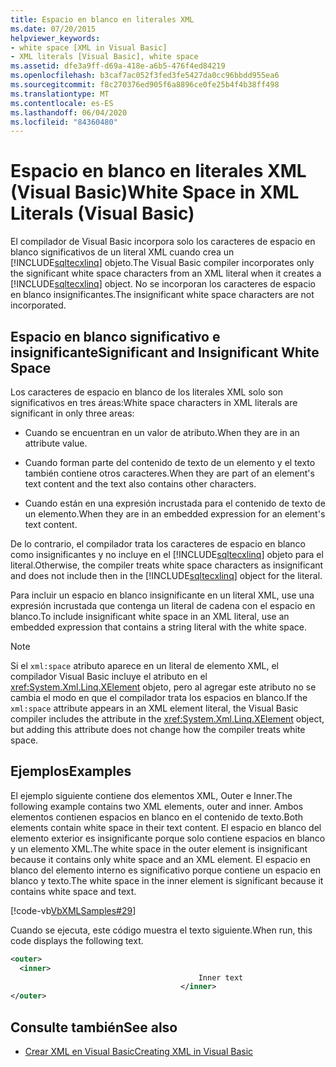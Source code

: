 ```yaml
---
title: Espacio en blanco en literales XML
ms.date: 07/20/2015
helpviewer_keywords:
- white space [XML in Visual Basic]
- XML literals [Visual Basic], white space
ms.assetid: dfe3a9ff-d69a-418e-a6b5-476f4ed84219
ms.openlocfilehash: b3caf7ac052f3fed3fe5427da0cc96bbdd955ea6
ms.sourcegitcommit: f8c270376ed905f6a8896ce0fe25b4f4b38ff498
ms.translationtype: MT
ms.contentlocale: es-ES
ms.lasthandoff: 06/04/2020
ms.locfileid: "84360480"
---
```

# <a name="white-space-in-xml-literals-visual-basic"></a><span data-ttu-id="bceb2-102">Espacio en blanco en literales XML (Visual Basic)</span><span class="sxs-lookup"><span data-stu-id="bceb2-102">White Space in XML Literals (Visual Basic)</span></span>
<span data-ttu-id="bceb2-103">El compilador de Visual Basic incorpora solo los caracteres de espacio en blanco significativos de un literal XML cuando crea un [!INCLUDE[sqltecxlinq](~/includes/sqltecxlinq-md.md)] objeto.</span><span class="sxs-lookup"><span data-stu-id="bceb2-103">The Visual Basic compiler incorporates only the significant white space characters from an XML literal when it creates a [!INCLUDE[sqltecxlinq](~/includes/sqltecxlinq-md.md)] object.</span></span> <span data-ttu-id="bceb2-104">No se incorporan los caracteres de espacio en blanco insignificantes.</span><span class="sxs-lookup"><span data-stu-id="bceb2-104">The insignificant white space characters are not incorporated.</span></span>  
  
## <a name="significant-and-insignificant-white-space"></a><span data-ttu-id="bceb2-105">Espacio en blanco significativo e insignificante</span><span class="sxs-lookup"><span data-stu-id="bceb2-105">Significant and Insignificant White Space</span></span>  
 <span data-ttu-id="bceb2-106">Los caracteres de espacio en blanco de los literales XML solo son significativos en tres áreas:</span><span class="sxs-lookup"><span data-stu-id="bceb2-106">White space characters in XML literals are significant in only three areas:</span></span>  
  
- <span data-ttu-id="bceb2-107">Cuando se encuentran en un valor de atributo.</span><span class="sxs-lookup"><span data-stu-id="bceb2-107">When they are in an attribute value.</span></span>  
  
- <span data-ttu-id="bceb2-108">Cuando forman parte del contenido de texto de un elemento y el texto también contiene otros caracteres.</span><span class="sxs-lookup"><span data-stu-id="bceb2-108">When they are part of an element's text content and the text also contains other characters.</span></span>  
  
- <span data-ttu-id="bceb2-109">Cuando están en una expresión incrustada para el contenido de texto de un elemento.</span><span class="sxs-lookup"><span data-stu-id="bceb2-109">When they are in an embedded expression for an element's text content.</span></span>  
  
 <span data-ttu-id="bceb2-110">De lo contrario, el compilador trata los caracteres de espacio en blanco como insignificantes y no incluye en el [!INCLUDE[sqltecxlinq](~/includes/sqltecxlinq-md.md)] objeto para el literal.</span><span class="sxs-lookup"><span data-stu-id="bceb2-110">Otherwise, the compiler treats white space characters as insignificant and does not include then in the [!INCLUDE[sqltecxlinq](~/includes/sqltecxlinq-md.md)] object for the literal.</span></span>  
  
 <span data-ttu-id="bceb2-111">Para incluir un espacio en blanco insignificante en un literal XML, use una expresión incrustada que contenga un literal de cadena con el espacio en blanco.</span><span class="sxs-lookup"><span data-stu-id="bceb2-111">To include insignificant white space in an XML literal, use an embedded expression that contains a string literal with the white space.</span></span>  
  
> [!NOTE]
> <span data-ttu-id="bceb2-112">Si el `xml:space` atributo aparece en un literal de elemento XML, el compilador Visual Basic incluye el atributo en el <xref:System.Xml.Linq.XElement> objeto, pero al agregar este atributo no se cambia el modo en que el compilador trata los espacios en blanco.</span><span class="sxs-lookup"><span data-stu-id="bceb2-112">If the `xml:space` attribute appears in an XML element literal, the Visual Basic compiler includes the attribute in the <xref:System.Xml.Linq.XElement> object, but adding this attribute does not change how the compiler treats white space.</span></span>  
  
## <a name="examples"></a><span data-ttu-id="bceb2-113">Ejemplos</span><span class="sxs-lookup"><span data-stu-id="bceb2-113">Examples</span></span>  
 <span data-ttu-id="bceb2-114">El ejemplo siguiente contiene dos elementos XML, Outer e Inner.</span><span class="sxs-lookup"><span data-stu-id="bceb2-114">The following example contains two XML elements, outer and inner.</span></span> <span data-ttu-id="bceb2-115">Ambos elementos contienen espacios en blanco en el contenido de texto.</span><span class="sxs-lookup"><span data-stu-id="bceb2-115">Both elements contain white space in their text content.</span></span> <span data-ttu-id="bceb2-116">El espacio en blanco del elemento exterior es insignificante porque solo contiene espacios en blanco y un elemento XML.</span><span class="sxs-lookup"><span data-stu-id="bceb2-116">The white space in the outer element is insignificant because it contains only white space and an XML element.</span></span> <span data-ttu-id="bceb2-117">El espacio en blanco del elemento interno es significativo porque contiene un espacio en blanco y texto.</span><span class="sxs-lookup"><span data-stu-id="bceb2-117">The white space in the inner element is significant because it contains white space and text.</span></span>  
  
 [!code-vb[VbXMLSamples#29](~/samples/snippets/visualbasic/VS_Snippets_VBCSharp/VbXMLSamples/VB/XMLSamples13.vb#29)]  
  
 <span data-ttu-id="bceb2-118">Cuando se ejecuta, este código muestra el texto siguiente.</span><span class="sxs-lookup"><span data-stu-id="bceb2-118">When run, this code displays the following text.</span></span>  
  
```xml  
<outer>  
  <inner>  
                                          Inner text  
                                      </inner>  
</outer>  
```  
  
## <a name="see-also"></a><span data-ttu-id="bceb2-119">Consulte también</span><span class="sxs-lookup"><span data-stu-id="bceb2-119">See also</span></span>

- [<span data-ttu-id="bceb2-120">Crear XML en Visual Basic</span><span class="sxs-lookup"><span data-stu-id="bceb2-120">Creating XML in Visual Basic</span></span>](creating-xml.md)

